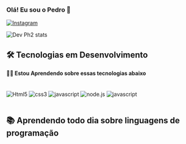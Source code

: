 ### Olá! Eu sou o Pedro 👋

[![Instagram](https://img.shields.io/badge/Instagram-E4405F?style=for-the-badge&logo=instagram&logoColor=white)](https://www.instagram.com/pdzinx.z7?igsh=MWxtOWlsM2JwbXNvdg==)

![Dev Ph2 stats](https://github-readme-stats.vercel.app/api?username=DevPh2&show_icons=true&theme=dark)

## 🛠️ Tecnologias em Desenvolvimento

#### 🧑‍🎓 Estou Aprendendo sobre essas tecnologias abaixo

<div style="display: inline_block"><br/>
<img align="center" alt="Html5" src="https://img.shields.io/badge/HTML5-E34F26?style=for-the-badge&logo=html5&logoColor=whitee">
<img align="center" alt="css3" src="https://img.shields.io/badge/CSS3-1572B6?style=for-the-badge&logo=css3&logoColor=white">
<img align="center" alt="javascript" src="https://img.shields.io/badge/JavaScript-F7DF1E?style=for-the-badge&logo=javascript&logoColor=black">
<img align="center" alt="node.js" src="https://img.shields.io/badge/Node.js-43853D?style=for-the-badge&logo=node.js&logoColor=white">
<img align="center" alt="javascript" src="https://img.shields.io/badge/C-00599C?style=for-the-badge&logo=c&logoColor=white">
</div><br/>

## 📚 Aprendendo todo dia sobre linguagens de programação

